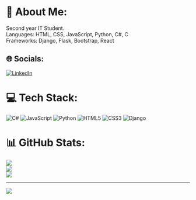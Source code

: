 # 💫 About Me:
Second year IT Student.<br>Languages: HTML, CSS, JavaScript, Python, C#, C<br>Frameworks: Django, Flask, Bootstrap, React


## 🌐 Socials:
[![LinkedIn](https://img.shields.io/badge/LinkedIn-%230077B5.svg?logo=linkedin&logoColor=white)](https://linkedin.com/in/albionaleka) 

# 💻 Tech Stack:
![C#](https://img.shields.io/badge/c%23-%23239120.svg?style=flat&logo=csharp&logoColor=white) ![JavaScript](https://img.shields.io/badge/javascript-%23323330.svg?style=flat&logo=javascript&logoColor=%23F7DF1E) ![Python](https://img.shields.io/badge/python-3670A0?style=flat&logo=python&logoColor=ffdd54) ![HTML5](https://img.shields.io/badge/html5-%23E34F26.svg?style=flat&logo=html5&logoColor=white) ![CSS3](https://img.shields.io/badge/css3-%231572B6.svg?style=flat&logo=css3&logoColor=white) ![Django](https://img.shields.io/badge/django-%23092E20.svg?style=flat&logo=django&logoColor=white)
# 📊 GitHub Stats:
![](https://github-readme-stats.vercel.app/api?username=albionaleka&theme=dark&hide_border=false&include_all_commits=true&count_private=true)<br/>
![](https://github-readme-streak-stats.herokuapp.com/?user=albionaleka&theme=dark&hide_border=false)<br/>
![](https://github-readme-stats.vercel.app/api/top-langs/?username=albionaleka&theme=dark&hide_border=false&include_all_commits=true&count_private=true&layout=compact)

---
[![](https://visitcount.itsvg.in/api?id=albionaleka&icon=0&color=5)](https://visitcount.itsvg.in)
